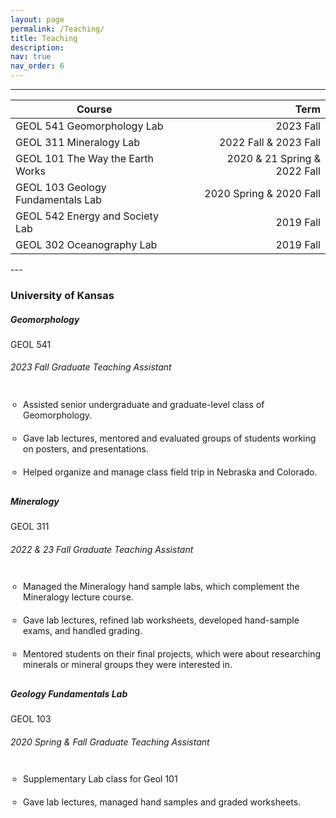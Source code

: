 ```yaml
---
layout: page
permalink: /Teaching/
title: Teaching
description:
nav: true
nav_order: 6
---
```

---

| Course                                      |        |        | Term                     |
|---------------------------------------------|--------|--------|--------------------------:|
| GEOL 541 Geomorphology Lab                  |        |        | 2023 Fall                |
| GEOL 311 Mineralogy Lab                     |        |        | 2022 Fall & 2023 Fall    |
| GEOL 101 The Way the Earth Works            |        |        | 2020 & 21 Spring & 2022 Fall  |
| GEOL 103 Geology Fundamentals Lab           |        |        | 2020 Spring & 2020 Fall              |
| GEOL 542 Energy and Society Lab             |        |        | 2019 Fall                |
| GEOL 302 Oceanography Lab                   |        |        | 2019 Fall                |

<p>

</p>
---
<h3
  class="mt-4" style="background-color: var(--global-bg-color);">University of Kansas
</h3>

<!-- Geomorph -->
<div class="card mt-3" style="background-color: var(--global-bg-color);">
  <div class="p-3" style="background-color: var(--global-bg-color);">
    <div class="row">
      <div class="col-sm-10">
        <h5 class="font-weight-bold" style="color: var(--global-text-color);">Geomorphology</h5>
      </div>
      <div class="col-sm-2 text-left text-sm-right">
        <span class="badge font-weight-bold text-uppercase align-middle" style="background-color: var(--global-theme-color); color: var(--global-card-bg-color);">
          GEOL 541
        </span>
      </div>
    </div>
    <h6 class="font-italic mt-2 mt-sm-0" style="color: var(--global-text-color);">2023 Fall Graduate Teaching Assistant</h6>
    <ul class="card-text font-weight-light" style="list-style-type: circle; padding-left: 20px;">
      <li style="background-color: var(--global-bg-color); color: var(--global-text-color); border-bottom: 1px solid var(--global-divider-color); padding: 10px 0;">
        Assisted senior undergraduate and graduate-level class of Geomorphology.
      </li>
      <li style="background-color: var(--global-bg-color); color: var(--global-text-color); border-bottom: 1px solid var(--global-divider-color); padding: 10px 0;">
        Gave lab lectures, mentored and evaluated groups of students working on posters, and presentations.
      </li>
      <li style="background-color: var(--global-bg-color); color: var(--global-text-color); padding: 10px 0;">
        Helped organize and manage class field trip in Nebraska and Colorado.
      </li>
    </ul>
  </div>
</div>
<!-- Mineralogy -->
<div class="card mt-3" style="background-color: var(--global-bg-color);">
  <div class="p-3" style="background-color: var(--global-bg-color);">
    <div class="row">
      <div class="col-sm-10">
        <h5 class="font-weight-bold" style="color: var(--global-text-color);">Mineralogy</h5>
      </div>
      <div class="col-sm-2 text-left text-sm-right">
        <span class="badge font-weight-bold text-uppercase align-middle" style="background-color: var(--global-theme-color); color: var(--global-card-bg-color);">
          GEOL 311
        </span>
      </div>
    </div>
    <h6 class="font-italic mt-2 mt-sm-0" style="color: var(--global-text-color);">2022 & 23 Fall Graduate Teaching Assistant</h6>
    <ul class="card-text font-weight-light" style="list-style-type: circle; padding-left: 20px;">
      <li style="background-color: var(--global-bg-color); color: var(--global-text-color); border-bottom: 1px solid var(--global-divider-color); padding: 10px 0;">
        Managed the Mineralogy hand sample labs, which complement the Mineralogy lecture course.
      </li>
      <li style="background-color: var(--global-bg-color); color: var(--global-text-color); border-bottom: 1px solid var(--global-divider-color); padding: 10px 0;">
        Gave lab lectures, refined lab worksheets, developed hand-sample exams, and handled grading.
      </li>
      <li style="background-color: var(--global-bg-color); color: var(--global-text-color); border-bottom: 1px solid var(--global-divider-color); padding: 10px 0;">
        Mentored students on their final projects, which were about researching minerals or mineral groups they were interested in.
      </li>
    </ul>
  </div>
</div>
<!-- Geol 103 -->
<div class="card mt-3" style="background-color: var(--global-bg-color);">
  <div class="p-3" style="background-color: var(--global-bg-color);">
    <div class="row">
      <div class="col-sm-10">
        <h5 class="font-weight-bold" style="color: var(--global-text-color);">Geology Fundamentals Lab</h5>
      </div>
      <div class="col-sm-2 text-left text-sm-right">
        <span class="badge font-weight-bold text-uppercase align-middle" style="background-color: var(--global-theme-color); color: var(--global-card-bg-color);">
          GEOL 103
        </span>
      </div>
    </div>
    <h6 class="font-italic mt-2 mt-sm-0" style="color: var(--global-text-color);">2020 Spring & Fall Graduate Teaching Assistant</h6>
    <ul class="card-text font-weight-light" style="list-style-type: circle; padding-left: 20px;">
      <li style="background-color: var(--global-bg-color); color: var(--global-text-color); border-bottom: 1px solid var(--global-divider-color); padding: 10px 0;">
        Supplementary Lab class for Geol 101
      </li>
      <li style="background-color: var(--global-bg-color); color: var(--global-text-color); border-bottom: 1px solid var(--global-divider-color); padding: 10px 0;">
        Gave lab lectures, managed hand samples and graded worksheets.
      </li>
    </ul>
  </div>
</div>